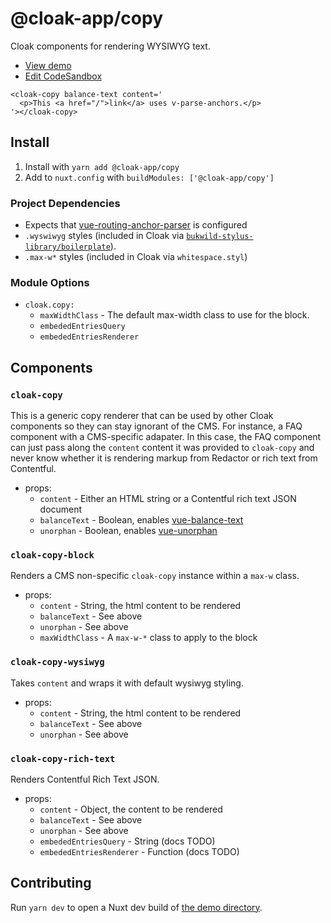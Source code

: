 # @cloak-app/copy

Cloak components for rendering WYSIWYG text.

- [View demo](https://cloak-copy.netlify.app/)
- [Edit CodeSandbox](https://githubbox.com/BKWLD/cloak-copy)

```vue
<cloak-copy balance-text content='
  <p>This <a href="/">link</a> uses v-parse-anchors.</p>
'></cloak-copy>
```

## Install

1. Install with `yarn add @cloak-app/copy`
2. Add to `nuxt.config` with `buildModules: ['@cloak-app/copy']`

### Project Dependencies

- Expects that [vue-routing-anchor-parser](https://github.com/BKWLD/vue-routing-anchor-parser) is configured
- `.wyswiwyg` styles (included in Cloak via [`bukwild-stylus-library/boilerplate`](https://github.com/BKWLD/stylus-library/blob/master/boilerplate.styl)).
- `.max-w*` styles (included in Cloak via `whitespace.styl`)

### Module Options

- `cloak.copy:`
  - `maxWidthClass` - The default max-width class to use for the block.
  - `embededEntriesQuery`
  - `embededEntriesRenderer`

## Components

### `cloak-copy`

This is a generic copy renderer that can be used by other Cloak components so they can stay ignorant of the CMS.  For instance, a FAQ component with a CMS-specific adapater.  In this case, the FAQ component can just pass along the `content` content it was provided to `cloak-copy` and never know whether it is rendering markup from Redactor or rich text from Contentful.

- props:
  - `content` - Either an HTML string or a Contentful rich text JSON document
  - `balanceText` - Boolean, enables [vue-balance-text](https://github.com/BKWLD/vue-balance-text)
  - `unorphan` - Boolean, enables [vue-unorphan](https://github.com/BKWLD/vue-unorphan)

### `cloak-copy-block`

Renders a CMS non-specific `cloak-copy` instance within a `max-w` class.

- props:
  - `content` - String, the html content to be rendered
  - `balanceText` - See above
  - `unorphan` - See above
  - `maxWidthClass` - A `max-w-*` class to apply to the block

### `cloak-copy-wysiwyg`

Takes `content` and wraps it with default wysiwyg styling.

- props:
  - `content` - String, the html content to be rendered
  - `balanceText` - See above
  - `unorphan` - See above

### `cloak-copy-rich-text`

Renders Contentful Rich Text JSON.

- props:
  - `content` - Object, the content to be rendered
  - `balanceText` - See above
  - `unorphan` - See above
  - `embededEntriesQuery` - String (docs TODO)
  - `embededEntriesRenderer` - Function (docs TODO)

## Contributing

Run `yarn dev` to open a Nuxt dev build of [the demo directory](./demo).
